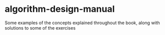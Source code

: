 # algorithm-design-manual
Some examples of the concepts explained throughout the book, along with solutions to some of the exercises
